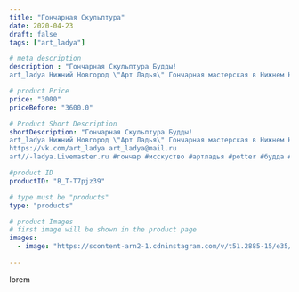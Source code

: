 ```yaml
---
title: "Гончарная Скульптура"
date: 2020-04-23
draft: false
tags: ["art_ladya"]

# meta description
description : "Гончарная Скульптура Будды! 
art_ladya Нижний Новгород \"Арт Ладья\" Гончарная мастерская в Нижнем Новгороде. Изготовление керамики и мастер//-классы по обучени"

# product Price
price: "3000"
priceBefore: "3600.0"

# Product Short Description
shortDescription: "Гончарная Скульптура Будды! 
art_ladya Нижний Новгород \"Арт Ладья\" Гончарная мастерская в Нижнем Новгороде. Изготовление керамики и мастер//-классы по обучению. 
https://vk.com/art_ladya art_ladya@mail.ru 
art//-ladya.Livemaster.ru #гончар #исскуство #артладья #potter #будда #керамикаручнаяработа #гончарнаямастерская #керамиканазаказ #handmade #посудаизглины #керамика #гончарнаяпосуда #эксклюзивнаякерамика #dishes #decor #ceramicar #nntoday #claygoods #фестиваль #earthenware #ceramic #design #artladya #мастеркласс #нижнийновгород #ceramicart #скульптура #гончарныйкруг #clay #авторскаякерамика"

#product ID
productID: "B_T-T7pjz39"

# type must be "products"
type: "products"

# product Images
# first image will be shown in the product page
images:
  - image: "https://scontent-arn2-1.cdninstagram.com/v/t51.2885-15/e35/94711947_686794195407299_7603539843011742683_n.jpg?se=7&tp=1&_nc_ht=scontent-arn2-1.cdninstagram.com&_nc_cat=111&_nc_ohc=d85dxAXdevoAX9_oken&ccb=7-4&oh=c533da4fca087b24193a07c563d58a46&oe=60855997&_nc_sid=86f79a&ig_cache_key=MjI5MzQ1MDY4Mzg2MzQ4MTg1Mw%3D%3D.2-ccb7-4"

---
```

lorem
